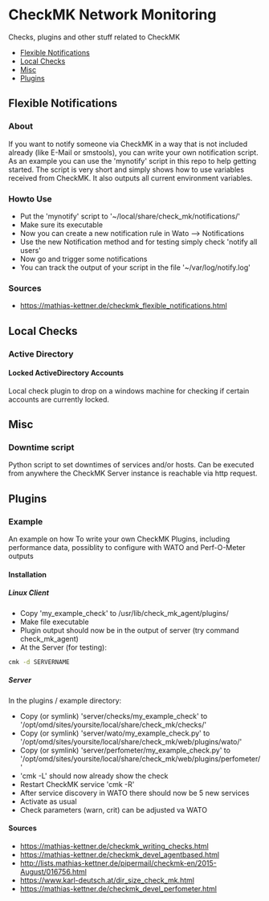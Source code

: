 # CheckMK Network Monitoring

Checks, plugins and other stuff related to CheckMK

- [Flexible Notifications](#flexible-notifications)
- [Local Checks](#local-checks)
- [Misc](#misc)
- [Plugins](#plugins)

## Flexible Notifications

### About

If you want to notify someone via CheckMK in a way that is not included already
(like E-Mail or smstools), you can write your own notification script. As an
example you can use the 'mynotify' script in this repo to help getting started.
The script is very short and simply shows how to use variables received from 
CheckMK. It also outputs all current environment variables.

### Howto Use

* Put the 'mynotify' script to '~/local/share/check_mk/notifications/'
* Make sure its executable
* Now you can create a new notification rule in Wato --> Notifications
* Use the new Notification method and for testing simply check 'notify all users'
* Now go and trigger some notifications
* You can track the output of your script in the file '~/var/log/notify.log'

### Sources

* https://mathias-kettner.de/checkmk_flexible_notifications.html

## Local Checks

### Active Directory

#### Locked ActiveDirectory Accounts

Local check plugin to drop on a windows machine for checking if certain accounts
are currently locked.

## Misc

### Downtime script

Python script to set downtimes of services and/or hosts. Can be executed from
anywhere the CheckMK Server instance is reachable via http request.

## Plugins

### Example

An example on how To write your own CheckMK Plugins, including performance data, possiblity to
configure with WATO and Perf-O-Meter outputs

#### Installation

##### Linux Client

* Copy 'my_example_check' to /usr/lib/check_mk_agent/plugins/
* Make file executable
* Plugin output should now be in the output of server (try command check_mk_agent)
* At the Server (for testing):

```bash
cmk -d SERVERNAME
```

##### Server

In the plugins / example directory:

* Copy (or symlink) 'server/checks/my_example_check' to '/opt/omd/sites/yoursite/local/share/check_mk/checks/'
* Copy (or symlink) 'server/wato/my_example_check.py' to '/opt/omd/sites/yoursite/local/share/check_mk/web/plugins/wato/'
* Copy (or symlink) 'server/perfometer/my_example_check.py' to '/opt/omd/sites/yoursite/local/share/check_mk/web/plugins/perfometer/'
* 'cmk -L' should now already show the check
* Restart CheckMK service 'cmk -R'
* After service discovery in WATO there should now be 5 new services
* Activate as usual
* Check parameters (warn, crit) can be adjusted va WATO

#### Sources

* https://mathias-kettner.de/checkmk_writing_checks.html
* https://mathias-kettner.de/checkmk_devel_agentbased.html
* http://lists.mathias-kettner.de/pipermail/checkmk-en/2015-August/016756.html
* https://www.karl-deutsch.at/dir_size_check_mk.html
* https://mathias-kettner.de/checkmk_devel_perfometer.html

